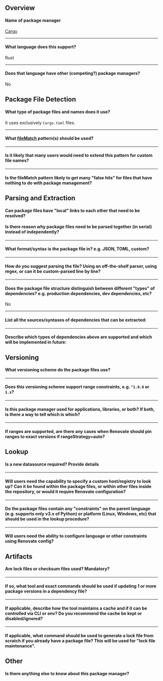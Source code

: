## Overview

#### Name of package manager

[Cargo](https://doc.rust-lang.org/cargo/index.html)

---

#### What language does this support?

Rust

---

#### Does that language have other (competing?) package managers?

No

## Package File Detection

#### What type of package files and names does it use?

It uses exclusively `Cargo.toml` files.

---

#### What [fileMatch](https://renovatebot.com/docs/configuration-options/#filematch) pattern(s) should be used?

---

#### Is it likely that many users would need to extend this pattern for custom file names?

---

#### Is the fileMatch pattern likely to get many "false hits" for files that have nothing to do with package management?

## Parsing and Extraction

#### Can package files have "local" links to each other that need to be resolved?

#### Is there reason why package files need to be parsed together (in serial) instead of independently?

---

#### What format/syntax is the package file in? e.g. JSON, TOML, custom?

---

#### How do you suggest parsing the file? Using an off-the-shelf parser, using regex, or can it be custom-parsed line by line?

---

#### Does the package file structure distinguish between different "types" of dependencies? e.g. production dependencies, dev dependencies, etc?

No

---

#### List all the sources/syntaxes of dependencies that can be extracted:

---

#### Describe which types of dependencies above are supported and which will be implemented in future:

## Versioning

#### What versioning scheme do the package files use?

---

#### Does this versioning scheme support range constraints, e.g. `^1.0.0` or `1.x`?

---

#### Is this package manager used for applications, libraries, or both? If both, is there a way to tell which is which?

---

#### If ranges are supported, are there any cases when Renovate should pin ranges to exact versions if rangeStrategy=auto?

## Lookup

#### Is a new datasource required? Provide details

---

#### Will users need the capability to specify a custom host/registry to look up? Can it be found within the package files, or within other files inside the repository, or would it require Renovate configuration?

---

#### Do the package files contain any "constraints" on the parent language (e.g. supports only v3.x of Python) or platform (Linux, Windows, etc) that should be used in the lookup procedure?

---

#### Will users need the ability to configure language or other constraints using Renovate config?

## Artifacts

#### Are lock files or checksum files used? Mandatory?

---

#### If so, what tool and exact commands should be used if updating 1 or more package versions in a dependency file?

---

#### If applicable, describe how the tool maintains a cache and if it can be controlled via CLI or env? Do you recommend the cache be kept or disabled/ignored?

---

#### If applicable, what command should be used to generate a lock file from scratch if you already have a package file? This will be used for "lock file maintenance".

## Other

#### Is there anything else to know about this package manager?
